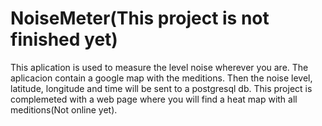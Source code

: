# NoiseMeter(This project is not finished yet)
This aplication is used to measure the level noise wherever you are. The aplicacion contain a google map with the meditions.
Then the noise level, latitude, longitude and time will be sent to a postgresql db.
This project is complemeted with a web page where you will find a heat map with all meditions(Not online yet).
